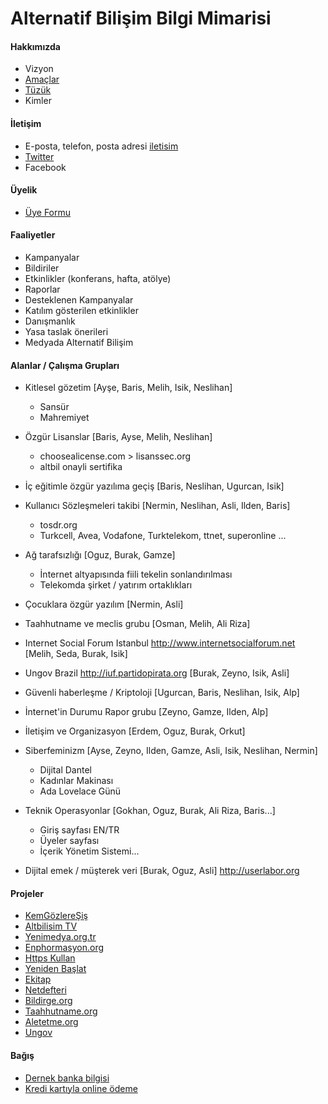 # Alternatif Bilişim Bilgi Mimarisi

#### Hakkımızda
  - Vizyon
  - [Amaçlar](https://www.alternatifbilisim.org/wiki/Ama%C3%A7lar)
  - [Tüzük](https://www.alternatifbilisim.org/wiki/Alternatif_Bili%C5%9Fim_Derne%C4%9Fi_T%C3%BCz%C3%BC%C4%9F%C3%BC)
  - Kimler

#### İletişim
  - E-posta, telefon, posta adresi [iletisim](https://www.alternatifbilisim.org/wiki/%C4%B0leti%C5%9Fim)
  - [Twitter](https://twitter.com/altbilisim)
  - Facebook

#### Üyelik
  - [Üye Formu](https://alternatifbilisim.org/files/uyelik_formu.pdf)

#### Faaliyetler
  - Kampanyalar
  - Bildiriler
  - Etkinlikler (konferans, hafta, atölye)
  - Raporlar
  - Desteklenen Kampanyalar
  - Katılım gösterilen etkinlikler
  - Danışmanlık
  - Yasa taslak önerileri
  - Medyada Alternatif Bilişim

#### Alanlar / Çalışma Grupları
  - Kitlesel gözetim [Ayşe, Baris, Melih, Isik, Neslihan]
    - Sansür
    - Mahremiyet

  - Özgür Lisanslar [Baris, Ayse, Melih, Neslihan]
    - choosealicense.com > lisanssec.org
    - altbil onayli sertifika

  - İç eğitimle özgür yazılıma geçiş [Baris, Neslihan, Ugurcan, Isik]

  - Kullanıcı Sözleşmeleri takibi [Nermin, Neslihan, Asli, Ilden, Baris]
    - tosdr.org
    - Turkcell, Avea, Vodafone, Turktelekom, ttnet, superonline ...

  - Ağ tarafsızlığı [Oguz, Burak, Gamze]
    - İnternet altyapısında fiili tekelin sonlandırılması
    - Telekomda şirket / yatırım ortaklıkları

  - Çocuklara özgür yazılım [Nermin, Asli]

  - Taahhutname ve meclis grubu [Osman, Melih, Ali Riza]

  - Internet Social Forum Istanbul http://www.internetsocialforum.net [Melih, Seda, Burak, Isik]

  - Ungov Brazil http://iuf.partidopirata.org [Burak, Zeyno, Isik, Asli]

  - Güvenli haberleşme / Kriptoloji [Ugurcan, Baris, Neslihan, Isik, Alp]

  - İnternet'in Durumu Rapor grubu [Zeyno, Gamze, Ilden, Alp]

  - İletişim ve Organizasyon [Erdem, Oguz, Burak, Orkut]

  - Siberfeminizm [Ayse, Zeyno, Ilden, Gamze, Asli, Isik, Neslihan, Nermin]
    - Dijital Dantel
    - Kadınlar Makinası
    - Ada Lovelace Günü

  - Teknik Operasyonlar [Gokhan, Oguz, Burak, Ali Riza, Baris...]
    - Giriş sayfası EN/TR
    - Üyeler sayfası
    - İçerik Yönetim Sistemi...

  - Dijital emek / müşterek veri [Burak, Oguz, Asli] http://userlabor.org

#### Projeler
  - [KemGözlereŞiş](https://kemgozleresis.org.tr)
  - [Altbilisim TV](tv.alternatifbilsim.org)
  - [Yenimedya.org.tr](http://yenimedya.org.tr)
  - [Enphormasyon.org](http://enphormasyon.org)
  - [Https Kullan](https://httpskullan.org)
  - [Yeniden Başlat](https://yenidenbaslat.org)
  - [Ekitap](http://ekitap.alternatifbilsim.org)
  - [Netdefteri](netdefteri.alternatifbilisim.org)
  - [Bildirge.org](http://bildirge.org)
  - [Taahhutname.org](#)
  - [Aletetme.org](http://aletetme.org)
  - [Ungov](https://iuf.alternatifbilsim.org)

#### Bağış
  - [Dernek banka bilgisi](https://www.alternatifbilisim.org/wiki/Banka_Hesap_Bilgileri)
  - [Kredi kartıyla online ödeme](https://odeme.alternatifbilisim.org/)

